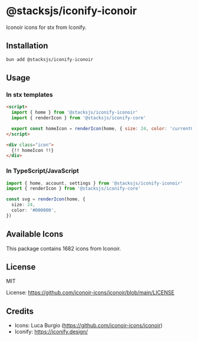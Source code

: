 # @stacksjs/iconify-iconoir

Iconoir icons for stx from Iconify.

## Installation

```bash
bun add @stacksjs/iconify-iconoir
```

## Usage

### In stx templates

```html
<script>
  import { home } from '@stacksjs/iconify-iconoir'
  import { renderIcon } from '@stacksjs/iconify-core'

  export const homeIcon = renderIcon(home, { size: 24, color: 'currentColor' })
</script>

<div class="icon">
  {!! homeIcon !!}
</div>
```

### In TypeScript/JavaScript

```typescript
import { home, account, settings } from '@stacksjs/iconify-iconoir'
import { renderIcon } from '@stacksjs/iconify-core'

const svg = renderIcon(home, {
  size: 24,
  color: '#000000',
})
```

## Available Icons

This package contains 1682 icons from Iconoir.

## License

MIT

License: https://github.com/iconoir-icons/iconoir/blob/main/LICENSE

## Credits

- Icons: Luca Burgio (https://github.com/iconoir-icons/iconoir)
- Iconify: https://iconify.design/
